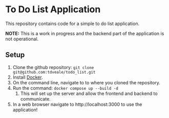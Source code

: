 # To Do List Application

This repository contains code for a simple to do list application. 

**NOTE:** This is a work in progress and the backend part of the application is not operational.


## Setup

1. Clone the github repository: `git clone git@github.com:tdveale/todo_list.git`
2. Install [Docker](https://www.docker.com).
3. On the command line, navigate to to where you cloned the repository.
4. Run the command: `docker compose up --build -d`
   1. This will set up the server and allow the frontend and backend to communicate.
5. In a web browser navigate to http://localhost:3000 to use the application!

